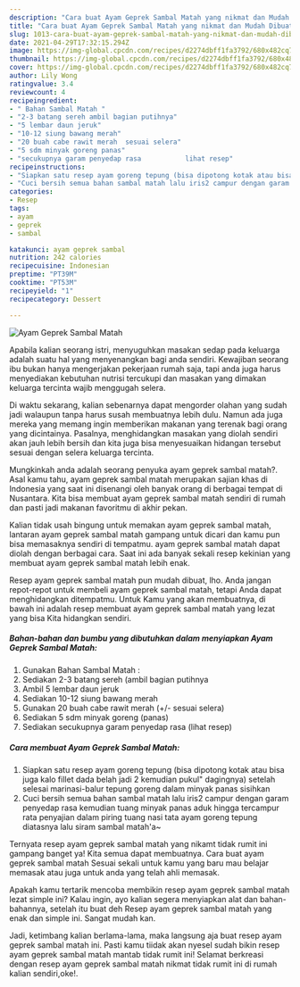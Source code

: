 ```yaml
---
description: "Cara buat Ayam Geprek Sambal Matah yang nikmat dan Mudah Dibuat"
title: "Cara buat Ayam Geprek Sambal Matah yang nikmat dan Mudah Dibuat"
slug: 1013-cara-buat-ayam-geprek-sambal-matah-yang-nikmat-dan-mudah-dibuat
date: 2021-04-29T17:32:15.294Z
image: https://img-global.cpcdn.com/recipes/d2274dbff1fa3792/680x482cq70/ayam-geprek-sambal-matah-foto-resep-utama.jpg
thumbnail: https://img-global.cpcdn.com/recipes/d2274dbff1fa3792/680x482cq70/ayam-geprek-sambal-matah-foto-resep-utama.jpg
cover: https://img-global.cpcdn.com/recipes/d2274dbff1fa3792/680x482cq70/ayam-geprek-sambal-matah-foto-resep-utama.jpg
author: Lily Wong
ratingvalue: 3.4
reviewcount: 4
recipeingredient:
- " Bahan Sambal Matah "
- "2-3 batang sereh ambil bagian putihnya"
- "5 lembar daun jeruk"
- "10-12 siung bawang merah"
- "20 buah cabe rawit merah  sesuai selera"
- "5 sdm minyak goreng panas"
- "secukupnya garam penyedap rasa           lihat resep"
recipeinstructions:
- "Siapkan satu resep ayam goreng tepung (bisa dipotong kotak atau bisa juga kalo fillet dada belah jadi 2 kemudian pukul&#34; dagingnya) setelah selesai marinasi-balur tepung goreng dalam minyak panas sisihkan"
- "Cuci bersih semua bahan sambal matah lalu iris2 campur dengan garam penyedap rasa kemudian tuang minyak panas aduk hingga tercampur rata penyajian dalam piring tuang nasi tata ayam goreng tepung diatasnya lalu siram sambal matah&#39;a~"
categories:
- Resep
tags:
- ayam
- geprek
- sambal

katakunci: ayam geprek sambal 
nutrition: 242 calories
recipecuisine: Indonesian
preptime: "PT39M"
cooktime: "PT53M"
recipeyield: "1"
recipecategory: Dessert

---
```



![Ayam Geprek Sambal Matah](https://img-global.cpcdn.com/recipes/d2274dbff1fa3792/680x482cq70/ayam-geprek-sambal-matah-foto-resep-utama.jpg)

Apabila kalian seorang istri, menyuguhkan masakan sedap pada keluarga adalah suatu hal yang menyenangkan bagi anda sendiri. Kewajiban seorang ibu bukan hanya mengerjakan pekerjaan rumah saja, tapi anda juga harus menyediakan kebutuhan nutrisi tercukupi dan masakan yang dimakan keluarga tercinta wajib menggugah selera.

Di waktu  sekarang, kalian sebenarnya dapat mengorder olahan yang sudah jadi walaupun tanpa harus susah membuatnya lebih dulu. Namun ada juga mereka yang memang ingin memberikan makanan yang terenak bagi orang yang dicintainya. Pasalnya, menghidangkan masakan yang diolah sendiri akan jauh lebih bersih dan kita juga bisa menyesuaikan hidangan tersebut sesuai dengan selera keluarga tercinta. 



Mungkinkah anda adalah seorang penyuka ayam geprek sambal matah?. Asal kamu tahu, ayam geprek sambal matah merupakan sajian khas di Indonesia yang saat ini disenangi oleh banyak orang di berbagai tempat di Nusantara. Kita bisa membuat ayam geprek sambal matah sendiri di rumah dan pasti jadi makanan favoritmu di akhir pekan.

Kalian tidak usah bingung untuk memakan ayam geprek sambal matah, lantaran ayam geprek sambal matah gampang untuk dicari dan kamu pun bisa memasaknya sendiri di tempatmu. ayam geprek sambal matah dapat diolah dengan berbagai cara. Saat ini ada banyak sekali resep kekinian yang membuat ayam geprek sambal matah lebih enak.

Resep ayam geprek sambal matah pun mudah dibuat, lho. Anda jangan repot-repot untuk membeli ayam geprek sambal matah, tetapi Anda dapat menghidangkan ditempatmu. Untuk Kamu yang akan membuatnya, di bawah ini adalah resep membuat ayam geprek sambal matah yang lezat yang bisa Kita hidangkan sendiri.

<!--inarticleads1-->

##### Bahan-bahan dan bumbu yang dibutuhkan dalam menyiapkan Ayam Geprek Sambal Matah:

1. Gunakan  Bahan Sambal Matah :
1. Sediakan 2-3 batang sereh (ambil bagian putihnya
1. Ambil 5 lembar daun jeruk
1. Sediakan 10-12 siung bawang merah
1. Gunakan 20 buah cabe rawit merah (+/- sesuai selera)
1. Sediakan 5 sdm minyak goreng (panas)
1. Sediakan secukupnya garam penyedap rasa           (lihat resep)




<!--inarticleads2-->

##### Cara membuat Ayam Geprek Sambal Matah:

1. Siapkan satu resep ayam goreng tepung (bisa dipotong kotak atau bisa juga kalo fillet dada belah jadi 2 kemudian pukul&#34; dagingnya) setelah selesai marinasi-balur tepung goreng dalam minyak panas sisihkan
1. Cuci bersih semua bahan sambal matah lalu iris2 campur dengan garam penyedap rasa kemudian tuang minyak panas aduk hingga tercampur rata penyajian dalam piring tuang nasi tata ayam goreng tepung diatasnya lalu siram sambal matah&#39;a~




Ternyata resep ayam geprek sambal matah yang nikamt tidak rumit ini gampang banget ya! Kita semua dapat membuatnya. Cara buat ayam geprek sambal matah Sesuai sekali untuk kamu yang baru mau belajar memasak atau juga untuk anda yang telah ahli memasak.

Apakah kamu tertarik mencoba membikin resep ayam geprek sambal matah lezat simple ini? Kalau ingin, ayo kalian segera menyiapkan alat dan bahan-bahannya, setelah itu buat deh Resep ayam geprek sambal matah yang enak dan simple ini. Sangat mudah kan. 

Jadi, ketimbang kalian berlama-lama, maka langsung aja buat resep ayam geprek sambal matah ini. Pasti kamu tiidak akan nyesel sudah bikin resep ayam geprek sambal matah mantab tidak rumit ini! Selamat berkreasi dengan resep ayam geprek sambal matah nikmat tidak rumit ini di rumah kalian sendiri,oke!.

